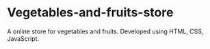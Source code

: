 # Vegetables-and-fruits-store
 A online store for vegetables and fruits. Developed using HTML, CSS, JavaScript.
